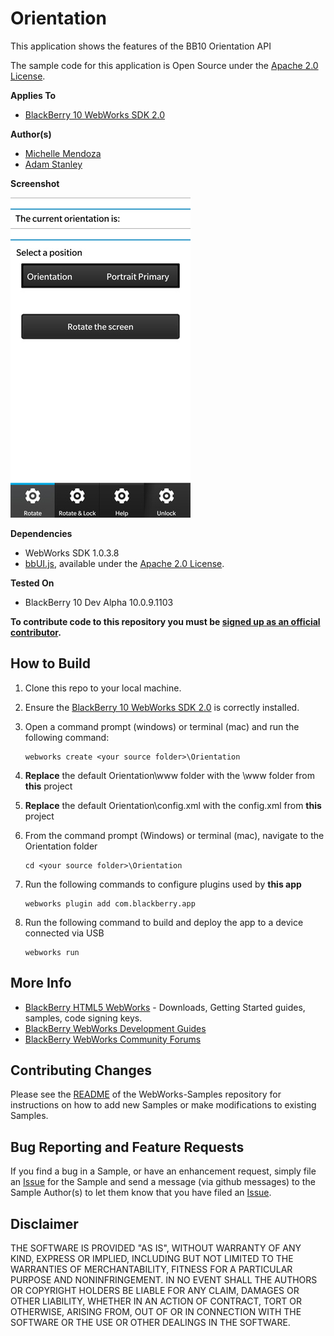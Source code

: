 # Orientation

This application shows the features of the BB10 Orientation API

The sample code for this application is Open Source under the [Apache 2.0 License](http://www.apache.org/licenses/LICENSE-2.0.html).


**Applies To**

* [BlackBerry 10 WebWorks SDK 2.0](https://developer.blackberry.com/html5/)


**Author(s)**

* [Michelle Mendoza](https://twitter.com/mendozamiche)
* [Adam Stanley](https://twitter.com/n_adam_stanley)

**Screenshot**

![image](screenshot_orientation.jpg)

**Dependencies**

* WebWorks SDK 1.0.3.8
* [bbUI.js](https://github.com/blackberry/bbUI.js), available under the [Apache 2.0 License](http://www.apache.org/licenses/LICENSE-2.0.html).


**Tested On**
* BlackBerry 10 Dev Alpha 10.0.9.1103

**To contribute code to this repository you must be [signed up as an official contributor](http://blackberry.github.com/howToContribute.html).**

## How to Build

1. Clone this repo to your local machine.

2. Ensure the [BlackBerry 10 WebWorks SDK 2.0](https://developer.blackberry.com/html5/download/sdk) is correctly installed.

3. Open a command prompt (windows) or terminal (mac) and run the following command:

	```
	webworks create <your source folder>\Orientation
	```

4. **Replace** the default Orientation\www folder with the \www folder from **this** project

5. **Replace** the default Orientation\config.xml with the config.xml from **this** project

6. From the command prompt (Windows) or terminal (mac), navigate to the Orientation folder

	```
	cd <your source folder>\Orientation
	```

7. Run the following commands to configure plugins used by **this app**

	```
	webworks plugin add com.blackberry.app
	```

8. Run the following command to build and deploy the app to a device connected via USB

	```
	webworks run
	```


## More Info

* [BlackBerry HTML5 WebWorks](https://bdsc.webapps.blackberry.com/html5/) - Downloads, Getting Started guides, samples, code signing keys.
* [BlackBerry WebWorks Development Guides](https://bdsc.webapps.blackberry.com/html5/documentation)
* [BlackBerry WebWorks Community Forums](http://supportforums.blackberry.com/t5/Web-and-WebWorks-Development/bd-p/browser_dev)

## Contributing Changes

Please see the [README](https://github.com/blackberry/WebWorks-Samples) of the WebWorks-Samples repository for instructions on how to add new Samples or make modifications to existing Samples.


## Bug Reporting and Feature Requests

If you find a bug in a Sample, or have an enhancement request, simply file an [Issue](https://github.com/blackberry/WebWorks-Samples/issues) for the Sample and send a message (via github messages) to the Sample Author(s) to let them know that you have filed an [Issue](https://github.com/blackberry/WebWorks-Samples/issues).


## Disclaimer

THE SOFTWARE IS PROVIDED "AS IS", WITHOUT WARRANTY OF ANY KIND, EXPRESS OR IMPLIED, INCLUDING BUT NOT LIMITED TO THE WARRANTIES OF MERCHANTABILITY, FITNESS FOR A PARTICULAR PURPOSE AND NONINFRINGEMENT. IN NO EVENT SHALL THE AUTHORS OR COPYRIGHT HOLDERS BE LIABLE FOR ANY CLAIM, DAMAGES OR OTHER LIABILITY, WHETHER IN AN ACTION OF CONTRACT, TORT OR OTHERWISE, ARISING FROM, OUT OF OR IN CONNECTION WITH THE SOFTWARE OR THE USE OR OTHER DEALINGS IN THE SOFTWARE.

